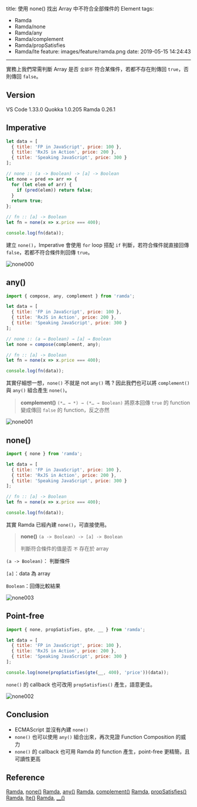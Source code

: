 title: 使用 none() 找出 Array 中不符合全部條件的 Element
tags:
  - Ramda
  - Ramda/none
  - Ramda/any
  - Ramda/complement
  - Ramda/propSatisfies
  - Ramda/lte
feature: images/feature/ramda.png
date: 2019-05-15 14:24:43
---
實務上我們常需判斷 Array 是否 `全部不` 符合某條件，若都不存在則傳回 `true`，否則傳回 `false`。

<!-- more -->

## Version

VS Code 1.33.0
Quokka 1.0.205
Ramda 0.26.1

## Imperative

```javascript
let data = [
  { title: 'FP in JavaScript', price: 100 },
  { title: 'RxJS in Action', price: 200 },
  { title: 'Speaking JavaScript', price: 300 }
];

// none :: (a -> Boolean) -> [a] -> Boolean
let none = pred => arr => {
  for (let elem of arr) {
    if (pred(elem)) return false;
  }
  return true;
};

// fn :: [a] -> Boolean
let fn = none(x => x.price === 400);

console.log(fn(data));
```

建立 `none()`，Imperative 會使用 `for` loop 搭配 `if` 判斷，若符合條件就直接回傳 `false`，若都不符合條件則回傳 `true`。

![none000](/images/ramda/none/none000.png)

## any()

```javascript
import { compose, any, complement } from 'ramda';

let data = [
  { title: 'FP in JavaScript', price: 100 },
  { title: 'RxJS in Action', price: 200 },
  { title: 'Speaking JavaScript', price: 300 }
];

// none :: (a → Boolean) → [a] → Boolean
let none = compose(complement, any);

// fn :: [a] -> Boolean
let fn = none(x => x.price === 400);

console.log(fn(data));
```

其實仔細想一想，`none()` 不就是 not `any()` 嗎 ? 因此我們也可以將 `complement()` 與 `any()` 組合產生 `none()`。

> **complement()**
> `(*… → *) → (*… → Boolean)`
> 將原本回傳 `true` 的 function 變成傳回 `false` 的 function，反之亦然

![none001](/images/ramda/none/none001.png)

## none()

```javascript
import { none } from 'ramda';

let data = [
  { title: 'FP in JavaScript', price: 100 },
  { title: 'RxJS in Action', price: 200 },
  { title: 'Speaking JavaScript', price: 300 }
];

// fn :: [a] -> Boolean
let fn = none(x => x.price === 400);

console.log(fn(data));
```

其實 Ramda 已經內建 `none()`，可直接使用。

> **none()**
> `(a -> Boolean) -> [a] -> Boolean`
>
> 判斷符合條件的值是否 `不` 存在於 array 

`(a -> Boolean)`： 判斷條件

`[a]`：data 為 array

`Boolean`：回傳比較結果

![none003](/images/ramda/none/none003.png)

## Point-free

```javascript
import { none, propSatisfies, gte, __ } from 'ramda';

let data = [
  { title: 'FP in JavaScript', price: 100 },
  { title: 'RxJS in Action', price: 200 },
  { title: 'Speaking JavaScript', price: 300 }
];

console.log(none(propSatisfies(gte(__, 400), 'price'))(data));
```

`none()` 的 callback 也可改用 `propSatisfies()` 產生，語意更佳。


![none002](/images/ramda/none/none002.png)

## Conclusion

* ECMAScript 並沒有內建 `none()`
* `none()` 也可以使用 `any()` 組合出來，再次見證 Function Composition 的威力
* `none()` 的 callback 也可用 Ramda 的 function 產生，point-free 更精簡，且可讀性更高

## Reference

[Ramda](https://ramdajs.com), [none()](https://ramdajs.com/docs/#none)
[Ramda](https://ramdajs.com), [any()](https://ramdajs.com/docs/#any)
[Ramda](https://ramdajs.com), [complement()](https://ramdajs.com/docs/#complement)
[Ramda](https://ramdajs.com), [propSatisfies()](https://ramdajs.com/docs/#propSatisfies)
[Ramda](https://ramdajs.com), [lte()](https://ramdajs.com/docs/#lte)
[Ramda](https://ramdajs.com), [__()](https://ramdajs.com/docs/#__)
